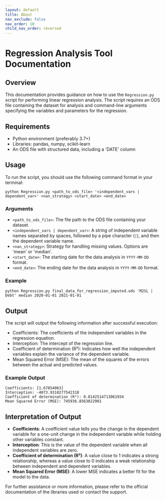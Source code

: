 ```yaml
---
layout: default
title: About
nav_exclude: false
nav_order: 10
child_nav_order: reversed
---
```


# Regression Analysis Tool Documentation

## Overview
This documentation provides guidance on how to use the `Regression.py` script for performing linear regression analysis. The script requires an ODS file containing the dataset for analysis and command-line arguments specifying the variables and parameters for the regression.

## Requirements
- Python environment (preferably 3.7+)
- Libraries: pandas, numpy, scikit-learn
- An ODS file with structured data, including a 'DATE' column

## Usage
To run the script, you should use the following command format in your terminal:

```shell
python Regression.py <path_to_ods_file> '<independent_vars | dependent_var>' <nan_strategy> <start_date> <end_date>
```

### Arguments
- `<path_to_ods_file>`: The file path to the ODS file containing your dataset.
- `<independent_vars | dependent_var>`: A string of independent variable names separated by spaces, followed by a pipe character (`|`), and then the dependent variable name.
- `<nan_strategy>`: Strategy for handling missing values. Options are 'mean' or 'median'.
- `<start_date>`: The starting date for the data analysis in `YYYY-MM-DD` format.
- `<end_date>`: The ending date for the data analysis in `YYYY-MM-DD` format.

### Example
```shell
python Regression.py final_data_for_regression_imputed.ods 'M2SL | Debt' median 2020-01-01 2021-01-01
```

## Output
The script will output the following information after successful execution:
- Coefficients: The coefficients of the independent variables in the regression equation.
- Interception: The intercept of the regression line.
- Coefficient of determination (R²): Indicates how well the independent variables explain the variance of the dependent variable.
- Mean Squared Error (MSE): The mean of the squares of the errors between the actual and predicted values.

### Example Output
```
Coefficients: [1.67854063]
Interception: -4073.9310277542318
Coefficient of determination (R²): 0.8142514713061934
Mean Squared Error (MSE): 745936.8563022901
```

## Interpretation of Output
- **Coefficients**: A coefficient value tells you the change in the dependent variable for a one-unit change in the independent variable while holding other variables constant.
- **Interception**: This is the value of the dependent variable when all independent variables are zero.
- **Coefficient of determination (R²)**: A value close to 1 indicates a strong relationship, whereas a value close to 0 indicates a weak relationship between independent and dependent variables.
- **Mean Squared Error (MSE)**: A lower MSE indicates a better fit for the model to the data.

For further assistance or more information, please refer to the official documentation of the libraries used or contact the support.
